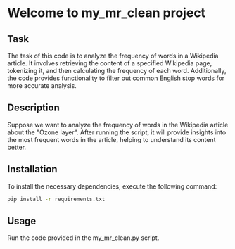 # Welcome to my_mr_clean project

## Task
The task of this code is to analyze the frequency of words in a Wikipedia article. It involves retrieving the content of a specified Wikipedia page, tokenizing it, and then calculating the frequency of each word. Additionally, the code provides functionality to filter out common English stop words for more accurate analysis.
## Description
Suppose we want to analyze the frequency of words in the Wikipedia article about the "Ozone layer". After running the script, it will provide insights into the most frequent words in the article, helping to understand its content better.
## Installation
To install the necessary dependencies, execute the following command:
```bash
pip install -r requirements.txt
```
## Usage
Run the code provided in the my_mr_clean.py script.